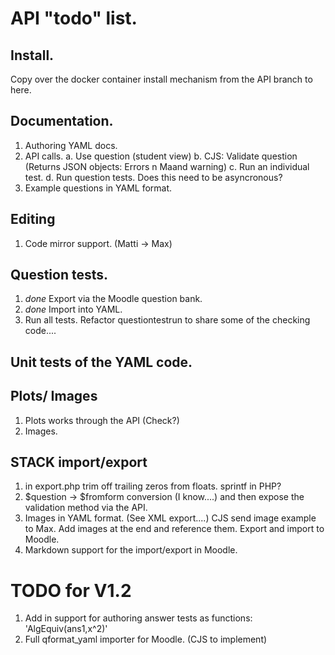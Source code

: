 # API "todo" list.

## Install.

Copy over the docker container install mechanism from the API branch to here.

## Documentation.

1. Authoring YAML docs.
2. API calls.
   a. Use question (student view)
   b. CJS: Validate question (Returns JSON objects: Errors n Maand warning)
   c. Run an individual test.
   d. Run question tests.  Does this need to be asyncronous?
3. Example questions in YAML format.

## Editing

1. Code mirror support. (Matti -> Max)

## Question tests.

1. _done_ Export via the Moodle question bank.
2. _done_ Import into YAML.
3. Run all tests.  Refactor questiontestrun to share some of the checking code....

## Unit tests of the YAML code.

## Plots/ Images

1. Plots works through the API (Check?)
2. Images.

## STACK import/export

1. in export.php trim off trailing zeros from floats.  sprintf in PHP?
2. $question -> $fromform conversion (I know....) and then expose the validation method via the API.
3. Images in YAML format. (See XML export....)
   CJS send image example to Max.
   Add images at the end and reference them.
   Export and import to Moodle.
4. Markdown support for the import/export in Moodle.   

# TODO for V1.2

1. Add in support for authoring answer tests as functions:  'AlgEquiv(ans1,x^2)'
2. Full qformat_yaml importer for Moodle. (CJS to implement)
